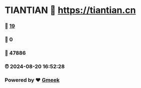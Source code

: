 # TIANTIAN :link: https://tiantian.cn 
### :page_facing_up: [19](https://tiantian.cn/tag.html) 
### :speech_balloon: 0 
### :hibiscus: 47886 
### :alarm_clock: 2024-08-20 16:52:28 
### Powered by :heart: [Gmeek](https://github.com/Meekdai/Gmeek)
